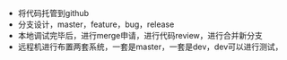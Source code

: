 - 将代码托管到github
- 分支设计，master，feature，bug，release
- 本地调试完毕后，进行merge申请，进行代码review，进行合并新分支
- 远程机进行布置两套系统，一套是master，一套是dev，dev可以进行测试，